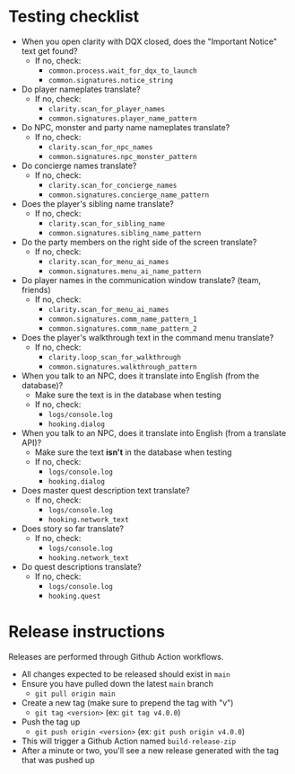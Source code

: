 # Testing checklist

- When you open clarity with DQX closed, does the "Important Notice" text get found?
    - If no, check:
        - `common.process.wait_for_dqx_to_launch`
        - `common.signatures.notice_string`
- Do player nameplates translate?
    - If no, check:
        - `clarity.scan_for_player_names`
        - `common.signatures.player_name_pattern`
- Do NPC, monster and party name nameplates translate?
    - If no, check:
        - `clarity.scan_for_npc_names`
        - `common.signatures.npc_monster_pattern`
- Do concierge names translate?
    - If no, check:
        - `clarity.scan_for_concierge_names`
        - `common.signatures.concierge_name_pattern`
- Does the player's sibling name translate?
    - If no, check:
        - `clarity.scan_for_sibling_name`
        - `common.signatures.sibling_name_pattern`
- Do the party members on the right side of the screen translate?
    - If no, check:
        - `clarity.scan_for_menu_ai_names`
        - `common.signatures.menu_ai_name_pattern`
- Do player names in the communication window translate? (team, friends)
    - If no, check:
        - `clarity.scan_for_menu_ai_names`
        - `common.signatures.comm_name_pattern_1`
        - `common.signatures.comm_name_pattern_2`
- Does the player's walkthrough text in the command menu translate?
    - If no, check:
        - `clarity.loop_scan_for_walkthrough`
        - `common.signatures.walkthrough_pattern`
- When you talk to an NPC, does it translate into English (from the database)?
    - Make sure the text is in the database when testing
    - If no, check:
        - `logs/console.log`
        - `hooking.dialog`
- When you talk to an NPC, does it translate into English (from a translate API)?
    - Make sure the text **isn't** in the database when testing
    - If no, check:
        - `logs/console.log`
        - `hooking.dialog`
- Does master quest description text translate?
    - If no, check:
        - `logs/console.log`
        - `hooking.network_text`
- Does story so far translate?
    - If no, check:
        - `logs/console.log`
        - `hooking.network_text`
- Do quest descriptions translate?
    - If no, check:
        - `logs/console.log`
        - `hooking.quest`

# Release instructions

Releases are performed through Github Action workflows.

- All changes expected to be released should exist in `main`
- Ensure you have pulled down the latest `main` branch
    - `git pull origin main`
- Create a new tag (make sure to prepend the tag with "v")
    - `git tag <version>` (ex: `git tag v4.0.0`)
- Push the tag up
    - `git push origin <version>` (ex: `git push origin v4.0.0`)
- This will trigger a Github Action named `build-release-zip`
- After a minute or two, you'll see a new release generated with the tag that was pushed up
